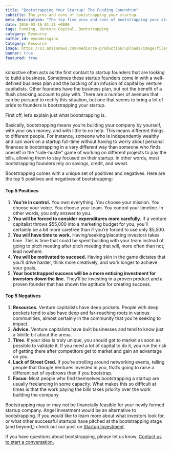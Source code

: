 ```yaml
---
title: "Bootstrapping Your Startup: The Funding Conundrum"
subtitle: The pros and cons of bootstrapping your startup.
meta_description: "The top five pros and cons of bootstrapping your startup--the funding conundrum."
date: 2016-03-16 01:31 +0000
tags: Funding, Venture Capital, Bootstrapping
category: Resource
author_id: mynameisgino
Category: Resource
image: https://s3.amazonaws.com/mediocre-production/uploads/image/filename/71/msp_1409_5868.jpg
banner: true
featured: true
---
```


kohactive often acts as the first contact to startup founders that are looking to build a business. Sometimes these startup founders come in with a well-defined business plan and the backing of an infusion of capital by venture capitalists. Other founders have the business plan, but not the benefit of a flush checking account to play with. There are a number of avenues that can be pursued to rectify this situation, but one that seems to bring a lot of pride to founders is bootstrapping your startup.

First off, let’s explain just what bootstrapping is.

Basically, bootstrapping means you’re building your company by yourself, with your own money, and with little to no help. This means different things to different people. For instance, someone who is independently wealthy and can work on a startup full-time without having to worry about personal finances is bootstrapping in a very different way than someone who finds oneself in the "side-hustle" game of working on different projects to pay the bills, allowing them to stay focused on their startup. In other words, most bootstrapping founders rely on savings, credit, and sweat.

Bootstrapping comes with a unique set of positives and negatives. Here are the top 5 positives and negatives of bootstrapping:

#### Top 5 Positives

1. **You’re in control.** You own everything. You choose your mission. You choose your voice. You choose your team. You control your timeline. In other words, you only answer to you.
2. **You will be forced to consider expenditures more carefully.** If a venture capitalist throws $55,000 into a marketing budget for you, you’ll certainly be a bit more carefree than if you’re forced to use only $5,500.
3. **You will have time to work.** Having/seeking/placating investors takes time. This is time that could be spent building with your team instead of going to pitch meeting after pitch meeting that will, more often than not, lead nowhere.
4. **You will be motivated to succeed.** Having skin in the game dictates that you’ll drive harder, think more creatively, and work longer to achieve your goals.
5. **Your bootstrapped success will be a more enticing investment for investors down the line.** They’ll be investing in a proven product and a proven founder that has shown the aptitude for creating success.


#### Top 5 Negatives

1. **Resources.** Venture capitalists have deep pockets. People with deep pockets tend to also have deep and far-reaching roots in various communities, almost certainly in the community that you’re seeking to impact.
2. **Advice.** Venture capitalists have built businesses and tend to know just a liiiiiitle bit about the arena.
3. **Time.** If your idea is truly unique, you should get to market as soon as possible to validate it. If you need a lot of capital to do it, you run the risk of getting there after competitors get to market and gain an advantage on you.
4. **Lack of Street Cred.** If you’re strolling around networking events, telling people that Google Ventures invested in you, that’s going to raise a different set of eyebrows than if you bootstrap.
5. **Focus:** Most people who find themselves bootstrapping a startup are usually freelancing in some capacity. What makes this so difficult at times is that the work paying the bills takes priority over the work building the company.

Bootstrapping may or may not be financially feasible for your newly formed startup company. Angel investment would be an alternative to bootstrapping. If you would like to learn more about what investors look for, or what other successful startups have pitched at the bootstrapping stage (and beyond,) check out our post on [Startup Investment](https://www.kohactive.com/blog/investment-in-startups-what-investors-look-for-what-successful-startups-pitch/).

If you have questions about bootstrapping, please let us know. <a href="https://www.kohactive.com/contact/">Contact us to start a conversation.</a>
